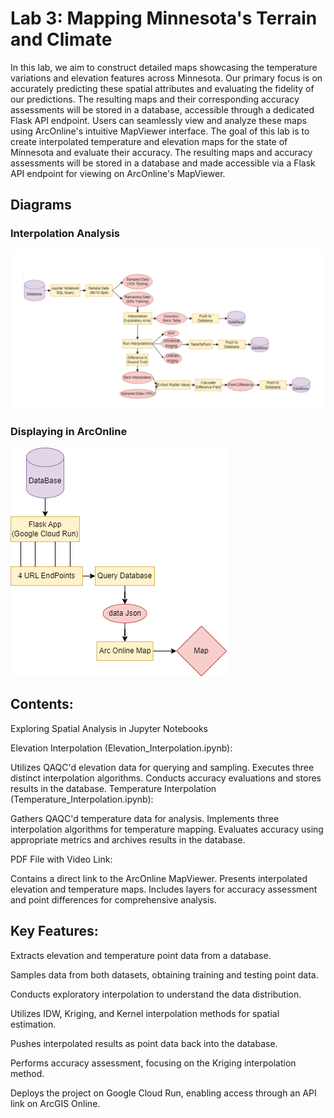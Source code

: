 # Lab 3: Mapping Minnesota's Terrain and Climate

In this lab, we aim to construct detailed maps showcasing the temperature variations and elevation features across Minnesota. Our primary focus is on accurately predicting these spatial attributes and evaluating the fidelity of our predictions. The resulting maps and their corresponding accuracy assessments will be stored in a database, accessible through a dedicated Flask API endpoint. Users can seamlessly view and analyze these maps using ArcOnline's intuitive MapViewer interface.
The goal of this lab is to create interpolated temperature and elevation maps for the state of Minnesota and evaluate their accuracy. The resulting maps and accuracy assessments will be stored in a database and made accessible via a Flask API endpoint for viewing on ArcOnline's MapViewer.

## Diagrams

### Interpolation Analysis

![alt text](interpolation.png)


### Displaying in ArcOnline

![alt text](webapp.png)

## Contents:

Exploring Spatial Analysis in Jupyter Notebooks

Elevation Interpolation (Elevation_Interpolation.ipynb):

Utilizes QAQC'd elevation data for querying and sampling.
Executes three distinct interpolation algorithms.
Conducts accuracy evaluations and stores results in the database.
Temperature Interpolation (Temperature_Interpolation.ipynb):

Gathers QAQC'd temperature data for analysis.
Implements three interpolation algorithms for temperature mapping.
Evaluates accuracy using appropriate metrics and archives results in the database.

PDF File with Video Link:

Contains a direct link to the ArcOnline MapViewer.
Presents interpolated elevation and temperature maps.
Includes layers for accuracy assessment and point differences for comprehensive analysis.

## Key Features:

Extracts elevation and temperature point data from a database.

Samples data from both datasets, obtaining training and testing point data.

Conducts exploratory interpolation to understand the data distribution.

Utilizes IDW, Kriging, and Kernel interpolation methods for spatial estimation.

Pushes interpolated results as point data back into the database.

Performs accuracy assessment, focusing on the Kriging interpolation method.

Deploys the project on Google Cloud Run, enabling access through an API link on ArcGIS Online.




